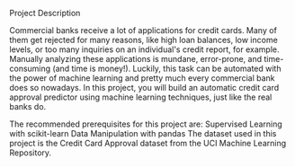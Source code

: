 Project Description


Commercial banks receive a lot of applications for credit cards. Many of them get rejected for many reasons, like high loan balances, low income levels, or too many inquiries on an individual's credit report, for example. 
Manually analyzing these applications is mundane, error-prone, and time-consuming (and time is money!). Luckily, this task can be automated with the power of machine learning and pretty much every commercial bank does so nowadays.
In this project, you will build an automatic credit card approval predictor using machine learning techniques, just like the real banks do.


The recommended prerequisites for this project are:
Supervised Learning with scikit-learn
Data Manipulation with pandas
The dataset used in this project is the Credit Card Approval dataset from the UCI Machine Learning Repository.
